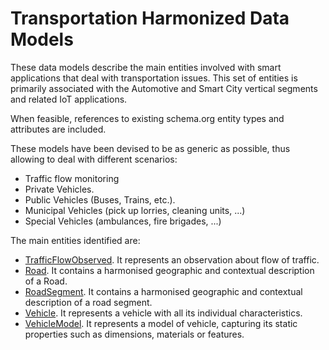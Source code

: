 # Transportation Harmonized Data Models

These data models describe the main entities involved with smart applications that deal with transportation issues.
This set of entities is primarily associated with the Automotive and Smart City vertical segments and related IoT applications.

When feasible, references to existing schema.org entity types and attributes are included.

These models have been devised to be as generic as possible, thus allowing to deal with different scenarios: 

+ Traffic flow monitoring
+ Private Vehicles. 
+ Public Vehicles (Buses, Trains, etc.).  
+ Municipal Vehicles (pick up lorries, cleaning units, ...)
+ Special Vehicles (ambulances, fire brigades, ...)

The main entities identified are:

+ [TrafficFlowObserved](../TrafficFlowObserved/doc/spec.md). It represents an observation about flow of traffic.
+ [Road](../Road/doc/spec.md). It contains a harmonised geographic and contextual description of a Road.
+ [RoadSegment](../RoadSegment/doc/spec.md). It contains a harmonised geographic and contextual description of a road segment.
+ [Vehicle](../Vehicle/Vehicle/doc/spec.md). It represents a vehicle with all its individual characteristics.
+ [VehicleModel](../Vehicle/VehicleModel/doc/spec.md).
It represents a model of vehicle, capturing its static properties such as dimensions, materials or features.
